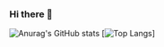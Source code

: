### Hi there 👋


![Anurag's GitHub stats](https://github-readme-stats.vercel.app/api?username=EnrisKumi&count_private=true&theme=radical)
[![Top Langs](https://github-readme-stats.vercel.app/api/top-langs/?username=EnrisKumi)]

